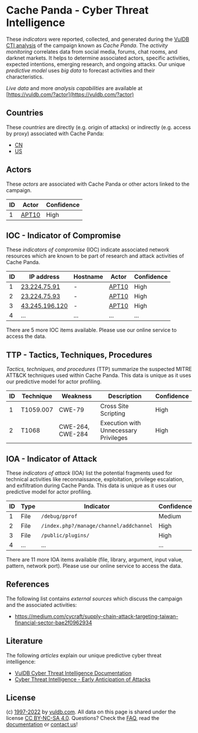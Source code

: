 # Cache Panda - Cyber Threat Intelligence

These _indicators_ were reported, collected, and generated during the [VulDB CTI analysis](https://vuldb.com/?kb.cti) of the campaign known as _Cache Panda_. The _activity monitoring_ correlates data from social media, forums, chat rooms, and darknet markets. It helps to determine associated actors, specific activities, expected intentions, emerging research, and ongoing attacks. Our unique _predictive model_ uses _big data_ to forecast activities and their characteristics.

_Live data_ and more _analysis capabilities_ are available at [https://vuldb.com/?actor](https://vuldb.com/?actor)

## Countries

These _countries_ are directly (e.g. origin of attacks) or indirectly (e.g. access by proxy) associated with Cache Panda:

* [CN](https://vuldb.com/?country.cn)
* [US](https://vuldb.com/?country.us)

## Actors

These _actors_ are associated with Cache Panda or other actors linked to the campaign.

ID | Actor | Confidence
-- | ----- | ----------
1 | [APT10](https://vuldb.com/?actor.apt10) | High

## IOC - Indicator of Compromise

These _indicators of compromise_ (IOC) indicate associated network resources which are known to be part of research and attack activities of Cache Panda.

ID | IP address | Hostname | Actor | Confidence
-- | ---------- | -------- | ----- | ----------
1 | [23.224.75.91](https://vuldb.com/?ip.23.224.75.91) | - | [APT10](https://vuldb.com/?actor.apt10) | High
2 | [23.224.75.93](https://vuldb.com/?ip.23.224.75.93) | - | [APT10](https://vuldb.com/?actor.apt10) | High
3 | [43.245.196.120](https://vuldb.com/?ip.43.245.196.120) | - | [APT10](https://vuldb.com/?actor.apt10) | High
4 | ... | ... | ... | ...

There are 5 more IOC items available. Please use our online service to access the data.

## TTP - Tactics, Techniques, Procedures

_Tactics, techniques, and procedures_ (TTP) summarize the suspected MITRE ATT&CK techniques used within Cache Panda. This data is unique as it uses our predictive model for actor profiling.

ID | Technique | Weakness | Description | Confidence
-- | --------- | -------- | ----------- | ----------
1 | T1059.007 | CWE-79 | Cross Site Scripting | High
2 | T1068 | CWE-264, CWE-284 | Execution with Unnecessary Privileges | High

## IOA - Indicator of Attack

These _indicators of attack_ (IOA) list the potential fragments used for technical activities like reconnaissance, exploitation, privilege escalation, and exfiltration during Cache Panda. This data is unique as it uses our predictive model for actor profiling.

ID | Type | Indicator | Confidence
-- | ---- | --------- | ----------
1 | File | `/debug/pprof` | Medium
2 | File | `/index.php?/manage/channel/addchannel` | High
3 | File | `/public/plugins/` | High
4 | ... | ... | ...

There are 11 more IOA items available (file, library, argument, input value, pattern, network port). Please use our online service to access the data.

## References

The following list contains _external sources_ which discuss the campaign and the associated activities:

* https://medium.com/cycraft/supply-chain-attack-targeting-taiwan-financial-sector-bae2f0962934

## Literature

The following _articles_ explain our unique predictive cyber threat intelligence:

* [VulDB Cyber Threat Intelligence Documentation](https://vuldb.com/?kb.cti)
* [Cyber Threat Intelligence - Early Anticipation of Attacks](https://www.scip.ch/en/?labs.20201022)

## License

(c) [1997-2022](https://vuldb.com/?kb.changelog) by [vuldb.com](https://vuldb.com/?kb.about). All data on this page is shared under the license [CC BY-NC-SA 4.0](https://creativecommons.org/licenses/by-nc-sa/4.0/). Questions? Check the [FAQ](https://vuldb.com/?kb.faq), read the [documentation](https://vuldb.com/?kb) or [contact us](https://vuldb.com/?contact)!
